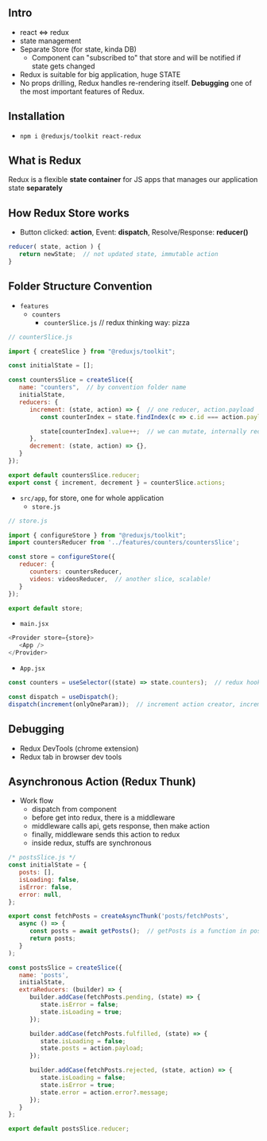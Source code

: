 ## Intro
- react <=> redux
- state management
- Separate Store (for state, kinda DB)
   - Component can "subscribed to" that store and will be notified if state gets changed
- Redux is suitable for big application, huge STATE
- No props drilling, Redux handles re-rendering itself. **Debugging** one of the most important features of Redux.

## Installation
- `npm i @reduxjs/toolkit react-redux`

## What is Redux
Redux is a flexible **state container** for JS apps that manages our application state **separately**

## How Redux Store works
- Button clicked: **action**, Event: **dispatch**, Resolve/Response: **reducer()**
```js
reducer( state, action ) {
   return newState;  // not updated state, immutable action
}
```

## Folder Structure Convention
- `features`
   - `counters`
      - `counterSlice.js`  // redux thinking way: pizza
```js
// counterSlice.js

import { createSlice } from "@reduxjs/toolkit";

const initialState = [];

const countersSlice = createSlice({
   name: "counters",  // by convention folder name
   initialState,
   reducers: {
      increment: (state, action) => {  // one reducer, action.payload
         const counterIndex = state.findIndex(c => c.id === action.payload);

         state[counterIndex].value++;  // we can mutate, internally redux handles immutability, also no need to return anything
      },
      decrement: (state, action) => {},
   }
});

export default countersSlice.reducer;
export const { increment, decrement } = counterSlice.actions;
```

- `src/app`, for store, one for whole application
   - `store.js`
```js
// store.js

import { configureStore } from "@reduxjs/toolkit";
import countersReducer from '../features/counters/countersSlice';

const store = configureStore({
   reducer: {
      counters: countersReducer,
      videos: videosReducer,  // another slice, scalable!
   }
});

export default store;
```

- `main.jsx`
```js
<Provider store={store}>
   <App />
</Provider>
```

- `App.jsx`
```js
const counters = useSelector((state) => state.counters);  // redux hook, counters from store

const dispatch = useDispatch();
dispatch(increment(onlyOneParam));  // increment action creator, increment() => returns an action, if multiple param is needed we can use object
```

## Debugging
- Redux DevTools (chrome extension)
- Redux tab in browser dev tools

## Asynchronous Action (Redux Thunk)
- Work flow
   - dispatch from component
   - before get into redux, there is a middleware
   - middleware calls api, gets response, then make action
   - finally, middleware sends this action to redux
   - inside redux, stuffs are synchronous

```js
/* postsSlice.js */
const initialState = {
   posts: [],
   isLoading: false,
   isError: false,
   error: null,
};

export const fetchPosts = createAsyncThunk('posts/fetchPosts', 
   async () => {
      const posts = await getPosts();  // getPosts is a function in postsAPI.js
      return posts;
   }
);

const postsSlice = createSlice({
   name: 'posts',
   initialState,
   extraReducers: (builder) => {
      builder.addCase(fetchPosts.pending, (state) => {
         state.isError = false;
         state.isLoading = true;
      });

      builder.addCase(fetchPosts.fulfilled, (state) => {
         state.isLoading = false;
         state.posts = action.payload;
      });

      builder.addCase(fetchPosts.rejected, (state, action) => {
         state.isLoading = false;
         state.isError = true;
         state.error = action.error?.message;
      });
   }
};

export default postsSlice.reducer;
```